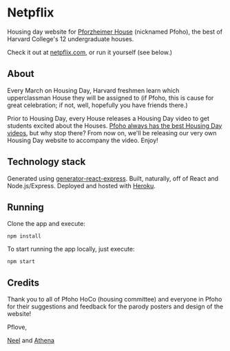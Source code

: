 # Netpflix
Housing day website for [Pforzheimer House](http://pfoho.harvard.edu) (nicknamed Pfoho), the best of Harvard College's 12 undergraduate houses.

Check it out at [netpflix.com](http://www.netpflix.com), or run it yourself (see below.)

## About
Every March on Housing Day, Harvard freshmen learn which upperclassman House they will be assigned to (if Pfoho, this is cause for great celebration; if not, well, hopefully you have friends there.)

Prior to Housing Day, every House releases a Housing Day video to get students excited about the Houses. [Pfoho always has the best Housing Day videos](http://www.thecrimson.com/flyby/article/2014/3/15/2014-housing-day-video-rankings/), but why stop there? From now on, we'll be releasing our very own Housing Day website to accompany the video. Enjoy!

## Technology stack
Generated using [generator-react-express](https://github.com/JedWatson/generator-react-express). Built, naturally, off of React and Node.js/Express. Deployed and hosted with [Heroku](http://netpflix.herokuapp.com).

## Running
Clone the app and execute:

```
npm install
```

To start running the app locally, just execute:

```
npm start
```

## Credits
Thank you to all of Pfoho HoCo (housing committee) and everyone in Pfoho for their suggestions and feedback for the parody posters and design of the website!

Pflove,

[Neel](https://github.com/hathix) and [Athena](https://github.com/athenakan)
